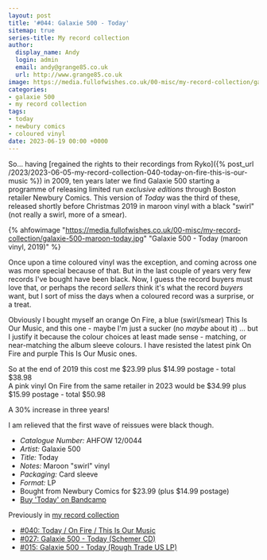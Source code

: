 ```yaml
---
layout: post
title: '#044: Galaxie 500 - Today'
sitemap: true
series-title: My record collection 
author:
  display_name: Andy
  login: admin
  email: andy@grange85.co.uk
  url: http://www.grange85.co.uk
image: https://media.fullofwishes.co.uk/00-misc/my-record-collection/galaxie-500-maroon-today.jpg
categories:
- galaxie 500
- my record collection
tags:
- today
- newbury comics
- coloured vinyl
date: 2023-06-19 00:00 +0000
---
```

So... having [regained the rights to their recordings from Ryko]({% post_url /2023/2023-06-05-my-record-collection-040-today-on-fire-this-is-our-music %}) in 2009, ten years later we find Galaxie 500 starting a programme of releasing limited run _exclusive editions_ through Boston retailer Newbury Comics. This version of _Today_ was the third of these, released shortly before Christmas 2019 in maroon vinyl with a black "swirl" (not really a swirl, more of a smear).

{% ahfowimage "https://media.fullofwishes.co.uk/00-misc/my-record-collection/galaxie-500-maroon-today.jpg" "Galaxie 500 - Today (maroon vinyl, 2019)" %}

Once upon a time coloured vinyl was the exception, and coming across one was more special because of that. But in the last couple of years very few records I've bought have been black. Now, I guess the record buyers must love that, or perhaps the record _sellers_ think it's what the record _buyers_ want, but I sort of miss the days when a coloured record was a surprise, or a treat.

Obviously I bought myself an orange On Fire, a blue (swirl/smear) This Is Our Music, and this one - maybe I'm just a sucker (no _maybe_ about it) ... but I justify it because the colour choices at least made sense - matching, or near-matching the album sleeve colours. I have resisted the latest pink On Fire and purple This Is Our Music ones. 

So at the end of 2019 this cost me $23.99 plus $14.99 postage - total $38.98  
A pink vinyl On Fire from the same retailer in 2023 would be $34.99 plus $15.99 postage - total $50.98  

A 30% increase in three years!

I am relieved that the first wave of reissues were black though.

 - *Catalogue Number:* AHFOW 12/0044
 - *Artist:* Galaxie 500
 - *Title:* Today
 - *Notes:* Maroon "swirl" vinyl
 - *Packaging:* Card sleeve
 - *Format:* LP
 - Bought from Newbury Comics for $23.99 (plus $14.99 postage)
 - [Buy 'Today' on Bandcamp](https://galaxie500.bandcamp.com/album/today)

Previously in [my record collection](/category/my-record-collection)
 - [#040: Today / On Fire / This Is Our Music](/2023/06/05/my-record-collection-040-today-on-fire-this-is-our-music/)
 - [#027: Galaxie 500 - Today (Schemer CD)](/2023/04/20/my-record-collection-027-galaxie-500-today-schemer-cd/)
 - [#015: Galaxie 500 - Today (Rough Trade US LP)](/2023/03/09/my-record-collection-015-galaxie-500-today-rough-trade-us-lp/)
